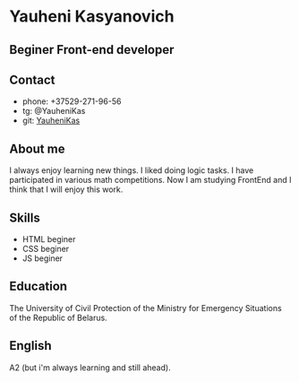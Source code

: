 # **Yauheni Kasyanovich**
## Beginer Front-end developer

## Contact
* phone: +37529-271-96-56
* tg: @YauheniKas
* git: [YauheniKas](https://github.com/YauheniKas)

## About me
I always enjoy learning new things. I liked doing logic tasks. I have participated in various math competitions. Now I am studying FrontEnd and I think that I will enjoy this work.

## Skills
* HTML beginer
* CSS beginer
* JS beginer

## Education
The University of Civil Protection of the Ministry for Emergency Situations of the Republic of Belarus.

## English
A2 (but i'm always learning and still ahead).